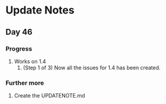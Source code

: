 # Update Notes

## Day 46

### Progress

1. Works on 1.4
   1. (Step 1 of 3) Now all the issues for 1.4 has been created.

### Further more

1. Create the UPDATENOTE.md